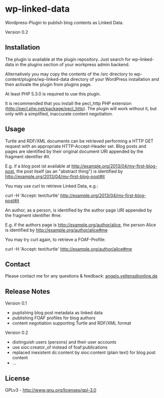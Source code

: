 # wp-linked-data

Wordpress-Plugin to publish blog contents as Linked Data.

Version 0.2

## Installation

The plugin is available at the plugin repository. Just search for wp-linked-data in the plugins section of your workpress admin backend.

Alternatively you may copy the contents of the /src directory to wp-content/plugins/wp-linked-data directory of your WordPress installation and then activate the plugin from plugins page.

At least PHP 5.3.0 is required to use this plugin.

It is recommended that you install the pecl_http PHP extension (http://pecl.php.net/package/pecl_http). The plugin will work without it, but only with a simplified, inaccurate content negotiation.

## Usage

Turtle and RDF/XML documents can be retrieved performing a HTTP GET request with an appropriate HTTP-Accept-Header set. Blog posts and pages are identified by their original document URI appended by the fragment identifier #it.

E.g. if a blog post ist available at http://example.org/2013/04/my-first-blog-post, the post itself (as an "abstract thing") is identified by http://example.org/2013/04/my-first-blog-post#it

You may use curl to retrieve Linked Data, e.g.:

curl -H 'Accept: text/turtle' http://example.org/2013/04/my-first-blog-post#it

An author, as a person, is identified by the author page URI appended by the fragment identifier #me.

E.g. if the authors page is http://example.org/author/alice, the person Alice is identified by http://example.org/author/alice#me

You may try curl again, to retrieve a FOAF-Profile:

curl -H 'Accept: text/turtle' http://example.org/author/alice#me

## Contact

Please contact me for any questions & feedback: [angelo.veltens@online.de](mailto:angelo.veltens@online.de)

## Release Notes

Version 0.1

- puplishing blog post metadata as linked data
- publishing FOAF profiles for blog authors
- content negotiation supporting Turtle and RDF/XML format

Version 0.2

- distinguish users (persons) and their user accounts
- use sioc:creator_of instead of foaf:publications
- replaced inexistent dc:content by sioc:content (plain text) for blog post content
- ...


## License

GPLv3 - http://www.gnu.org/licenses/gpl-3.0